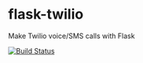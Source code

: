 # flask-twilio
Make Twilio voice/SMS calls with Flask

[![Build Status](https://travis-ci.org/lpsinger/flask-twilio.svg?branch=master)](https://travis-ci.org/lpsinger/flask-twilio)
